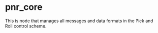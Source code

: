 # pnr_core
This is node that manages all messages and data formats in the Pick and Roll control scheme.
